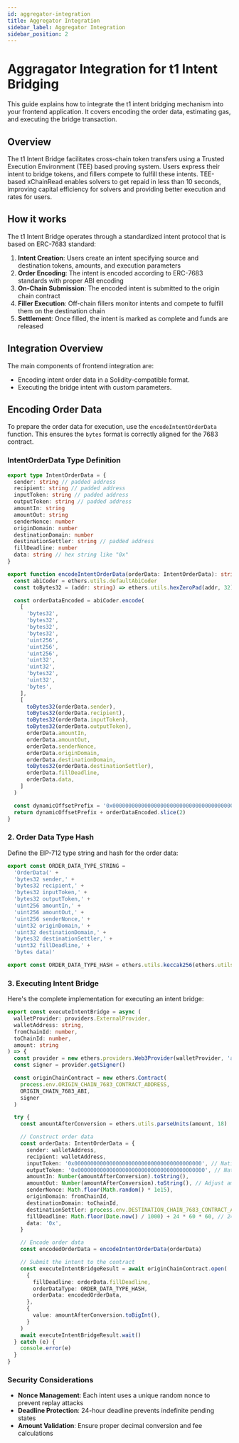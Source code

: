 ```yaml
---
id: aggregator-integration
title: Aggregator Integration
sidebar_label: Aggregator Integration
sidebar_position: 2
---
```


# Aggragator Integration for t1 Intent Bridging

This guide explains how to integrate the t1 intent bridging mechanism into your frontend application. It covers encoding the order data, estimating gas, and executing the bridge transaction.

## Overview

The t1 Intent Bridge facilitates cross-chain token transfers using a Trusted Execution Environment (TEE) based proving system. Users express their intent to bridge tokens, and fillers compete to fulfill these intents. TEE-based xChainRead enables solvers to get repaid in less than 10 seconds, improving capital efficiency for solvers and providing better execution and rates for users.

## How it works

The t1 Intent Bridge operates through a standardized intent protocol that is based on ERC-7683 standard:

1. **Intent Creation**: Users create an intent specifying source and destination tokens, amounts, and execution parameters
2. **Order Encoding**: The intent is encoded according to ERC-7683 standards with proper ABI encoding
3. **On-Chain Submission**: The encoded intent is submitted to the origin chain contract
4. **Filler Execution**: Off-chain fillers monitor intents and compete to fulfill them on the destination chain
5. **Settlement**: Once filled, the intent is marked as complete and funds are released

## Integration Overview

The main components of frontend integration are:

- Encoding intent order data in a Solidity-compatible format.
- Executing the bridge intent with custom parameters.

## Encoding Order Data

To prepare the order data for execution, use the `encodeIntentOrderData` function. This ensures the `bytes` format is correctly aligned for the 7683 contract.

### IntentOrderData Type Definition

```ts
export type IntentOrderData = {
  sender: string // padded address
  recipient: string // padded address
  inputToken: string // padded address
  outputToken: string // padded address
  amountIn: string
  amountOut: string
  senderNonce: number
  originDomain: number
  destinationDomain: number
  destinationSettler: string // padded address
  fillDeadline: number
  data: string // hex string like "0x"
}
```

```ts
export function encodeIntentOrderData(orderData: IntentOrderData): string {
  const abiCoder = ethers.utils.defaultAbiCoder
  const toBytes32 = (addr: string) => ethers.utils.hexZeroPad(addr, 32)

  const orderDataEncoded = abiCoder.encode(
    [
      'bytes32',
      'bytes32',
      'bytes32',
      'bytes32',
      'uint256',
      'uint256',
      'uint256',
      'uint32',
      'uint32',
      'bytes32',
      'uint32',
      'bytes',
    ],
    [
      toBytes32(orderData.sender),
      toBytes32(orderData.recipient),
      toBytes32(orderData.inputToken),
      toBytes32(orderData.outputToken),
      orderData.amountIn,
      orderData.amountOut,
      orderData.senderNonce,
      orderData.originDomain,
      orderData.destinationDomain,
      toBytes32(orderData.destinationSettler),
      orderData.fillDeadline,
      orderData.data,
    ]
  )

  const dynamicOffsetPrefix = '0x0000000000000000000000000000000000000000000000000000000000000020'
  return dynamicOffsetPrefix + orderDataEncoded.slice(2)
}
```

### 2. Order Data Type Hash

Define the EIP-712 type string and hash for the order data:

```typescript
export const ORDER_DATA_TYPE_STRING =
  'OrderData(' +
  'bytes32 sender,' +
  'bytes32 recipient,' +
  'bytes32 inputToken,' +
  'bytes32 outputToken,' +
  'uint256 amountIn,' +
  'uint256 amountOut,' +
  'uint256 senderNonce,' +
  'uint32 originDomain,' +
  'uint32 destinationDomain,' +
  'bytes32 destinationSettler,' +
  'uint32 fillDeadline,' +
  'bytes data)'

export const ORDER_DATA_TYPE_HASH = ethers.utils.keccak256(ethers.utils.toUtf8Bytes(ORDER_DATA_TYPE_STRING))
```

### 3. Executing Intent Bridge

Here's the complete implementation for executing an intent bridge:

```typescript
export const executeIntentBridge = async (
  walletProvider: providers.ExternalProvider,
  walletAddress: string,
  fromChainId: number,
  toChainId: number,
  amount: string
) => {
  const provider = new ethers.providers.Web3Provider(walletProvider, 'any')
  const signer = provider.getSigner()

  const originChainContract = new ethers.Contract(
    process.env.ORIGIN_CHAIN_7683_CONTRACT_ADDRESS,
    ORIGIN_CHAIN_7683_ABI,
    signer
  )

  try {
    const amountAfterConversion = ethers.utils.parseUnits(amount, 18)

    // Construct order data
    const orderData: IntentOrderData = {
      sender: walletAddress,
      recipient: walletAddress,
      inputToken: '0x0000000000000000000000000000000000000000', // Native ETH
      outputToken: '0x0000000000000000000000000000000000000000', // Native ETH
      amountIn: Number(amountAfterConversion).toString(),
      amountOut: Number(amountAfterConversion).toString(), // Adjust amountOut based on the filler's fee
      senderNonce: Math.floor(Math.random() * 1e15),
      originDomain: fromChainId,
      destinationDomain: toChainId,
      destinationSettler: process.env.DESTINATION_CHAIN_7683_CONTRACT_ADDRESS,
      fillDeadline: Math.floor(Date.now() / 1000) + 24 * 60 * 60, // 24 hour deadline
      data: '0x',
    }

    // Encode order data
    const encodedOrderData = encodeIntentOrderData(orderData)

    // Submit the intent to the contract
    const executeIntentBridgeResult = await originChainContract.open(
      {
        fillDeadline: orderData.fillDeadline,
        orderDataType: ORDER_DATA_TYPE_HASH,
        orderData: encodedOrderData,
      },
      {
        value: amountAfterConversion.toBigInt(),
      }
    )
    await executeIntentBridgeResult.wait()
  } catch (e) {
    console.error(e)
  }
}
```

### Security Considerations

- **Nonce Management**: Each intent uses a unique random nonce to prevent replay attacks
- **Deadline Protection**: 24-hour deadline prevents indefinite pending states
- **Amount Validation**: Ensure proper decimal conversion and fee calculations
